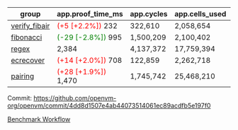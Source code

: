 | group | app.proof_time_ms | app.cycles | app.cells_used | leaf.proof_time_ms | leaf.cycles | leaf.cells_used |
| -- | -- | -- | -- | -- | -- | -- |
| [verify_fibair](https://github.com/openvm-org/openvm/blob/benchmark-results/benchmarks-pr/2153/verify_fibair-4dd8d1507e4ab44073514061ec89acdfb5e197f0.md) |<span style='color: red'>(+5 [+2.2%])</span> 232 |  322,610 |  2,058,654 |- | - | - |
| [fibonacci](https://github.com/openvm-org/openvm/blob/benchmark-results/benchmarks-pr/2153/fibonacci-4dd8d1507e4ab44073514061ec89acdfb5e197f0.md) |<span style='color: green'>(-29 [-2.8%])</span> 995 |  1,500,209 |  2,100,402 |- | - | - |
| [regex](https://github.com/openvm-org/openvm/blob/benchmark-results/benchmarks-pr/2153/regex-4dd8d1507e4ab44073514061ec89acdfb5e197f0.md) | 2,384 |  4,137,372 |  17,759,394 |- | - | - |
| [ecrecover](https://github.com/openvm-org/openvm/blob/benchmark-results/benchmarks-pr/2153/ecrecover-4dd8d1507e4ab44073514061ec89acdfb5e197f0.md) |<span style='color: red'>(+14 [+2.0%])</span> 708 |  122,859 |  2,262,718 |- | - | - |
| [pairing](https://github.com/openvm-org/openvm/blob/benchmark-results/benchmarks-pr/2153/pairing-4dd8d1507e4ab44073514061ec89acdfb5e197f0.md) |<span style='color: red'>(+28 [+1.9%])</span> 1,470 |  1,745,742 |  25,468,210 |- | - | - |


Commit: https://github.com/openvm-org/openvm/commit/4dd8d1507e4ab44073514061ec89acdfb5e197f0

[Benchmark Workflow](https://github.com/openvm-org/openvm/actions/runs/18272923992)
